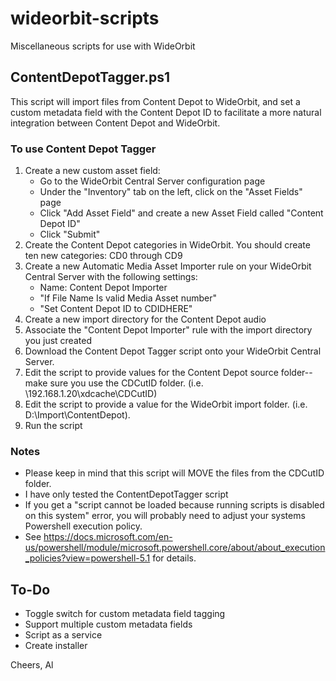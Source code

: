 # wideorbit-scripts

Miscellaneous scripts for use with WideOrbit

## ContentDepotTagger.ps1

This script will import files from Content Depot to WideOrbit, and set a custom metadata field with the Content Depot ID to facilitate a more natural integration between Content Depot and WideOrbit. 

### To use Content Depot Tagger

1. Create a new custom asset field:
    - Go to the WideOrbit Central Server configuration page
    - Under the "Inventory" tab on the left, click on the "Asset Fields" page
    - Click "Add Asset Field" and create a new Asset Field called "Content Depot ID"
    - Click "Submit"
2. Create the Content Depot categories in WideOrbit. You should create ten new categories: CD0 through CD9
3. Create a new Automatic Media Asset Importer  rule on your WideOrbit Central Server with the following settings:
    - Name: Content Depot Importer
    - "If File Name Is valid Media Asset number"
    - "Set Content Depot ID to CDIDHERE"
4. Create a new import directory for the Content Depot audio
5. Associate the "Content Depot Importer" rule with the import directory you just created
6. Download the Content Depot Tagger script onto your WideOrbit Central Server.
7. Edit the script to provide values for the Content Depot source folder--make sure you use the CDCutID folder. (i.e. \\192.168.1.20\xdcache\CDCutID)
8. Edit the script to provide a value for the WideOrbit import folder. (i.e. D:\Import\ContentDepot). 
9. Run the script


### Notes

- Please keep in mind that this script will MOVE the files from the CDCutID folder.
- I have only tested the ContentDepotTagger script 
- If you get a "script cannot be loaded because running scripts is disabled on this system" error, you will probably need to adjust your systems Powershell execution policy. 
- See https://docs.microsoft.com/en-us/powershell/module/microsoft.powershell.core/about/about_execution_policies?view=powershell-5.1 for details.

## To-Do

- Toggle switch for custom metadata field tagging
- Support multiple custom metadata fields
- Script as a service
- Create installer

Cheers,
Al
